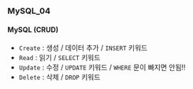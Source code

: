 ### MySQL_04

#### MySQL (CRUD)
- `Create` : 생성 / 데이터 추가 / `INSERT` 키워드
- `Read` : 읽기 / `SELECT` 키워드
- `Update` : 수정 / `UPDATE` 키워드 / `WHERE` 문이 빠지면 안됨!!
- `Delete` : 삭제 / `DROP` 키워드